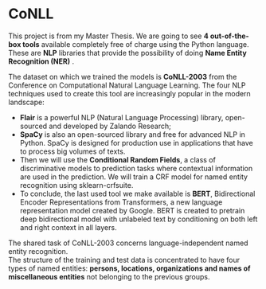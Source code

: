# CoNLL
This project is from my Master Thesis. 
We are going to see **4 out-of-the-box tools** available
completely free of charge using the Python language. These are **NLP** libraries
that provide the possibility of doing **Name Entity Recognition (NER)** .  

The dataset on which
we trained the models is **CoNLL-2003** from the Conference on Computational
Natural Language Learning.
The four NLP techniques used to create this tool are increasingly popular in
the modern landscape:
* **Flair** is a powerful
NLP (Natural Language Processing) library, open-sourced and developed by
Zalando Research; 
* **SpaCy** is also an open-sourced library and free for advanced
NLP in Python. SpaCy is designed for production use in applications that have
to process big volumes of texts. 
* Then we will use the **Conditional Random
Fields**, a class of discriminative models to prediction tasks where contextual
information are used in the prediction. We will train a CRF model for named entity
recognition using sklearn-crfsuite. 
* To conclude, the last used tool we make
available is **BERT**, Bidirectional Encoder Representations from Transformers,
a new language representation model created by Google. BERT is created to
pretrain deep bidirectional model with unlabeled text by conditioning on both
left and right context in all layers.

The shared task of CoNLL-2003 concerns language-independent named
entity recognition.   
The structure of the training and test data is concentrated to
have four types of named entities: **persons, locations, organizations and names
of miscellaneous entities** not belonging to the previous groups. 
